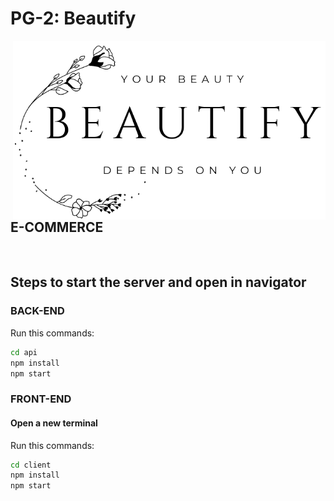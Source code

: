 # PG-2: Beautify

<img align="right" src="./client/src/images/logo2.png" width="500px">

## E-COMMERCE

</br>

## Steps to start the server and open in navigator

### BACK-END

<p>Run this commands:</p>

```bash
cd api
npm install
npm start
```

### FRONT-END

#### Open a new terminal

<p>Run this commands:</p>

```bash
cd client
npm install
npm start
```
